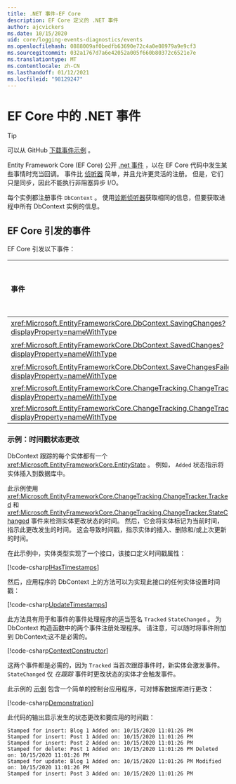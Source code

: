 ```yaml
---
title: .NET 事件-EF Core
description: EF Core 定义的 .NET 事件
author: ajcvickers
ms.date: 10/15/2020
uid: core/logging-events-diagnostics/events
ms.openlocfilehash: 0888009af0bedfb63690e72c4a0e08979a9e9cf3
ms.sourcegitcommit: 032a1767d7a6e42052a005f660b80372c6521e7e
ms.translationtype: MT
ms.contentlocale: zh-CN
ms.lasthandoff: 01/12/2021
ms.locfileid: "98129247"
---
```

# <a name="net-events-in-ef-core"></a>EF Core 中的 .NET 事件

> [!TIP]
> 可以从 GitHub [下载事件示例](https://github.com/dotnet/EntityFramework.Docs/tree/master/samples/core/Miscellaneous/Events) 。

Entity Framework Core (EF Core) 公开 [.net 事件](/dotnet/standard/events/) ，以在 EF Core 代码中发生某些事情时充当回调。 事件比 [侦听器](xref:core/logging-events-diagnostics/interceptors) 简单，并且允许更灵活的注册。 但是，它们只是同步，因此不能执行非阻塞异步 I/O。

每个实例都注册事件 `DbContext` 。 使用[诊断侦听器](xref:core/logging-events-diagnostics/diagnostic-listeners)获取相同的信息，但要获取进程中所有 DbContext 实例的信息。

## <a name="events-raised-by-ef-core"></a>EF Core 引发的事件

EF Core 引发以下事件：

| 事件 | 引入的版本 | 引发时间
|:------|--------------------|-------
| <xref:Microsoft.EntityFrameworkCore.DbContext.SavingChanges?displayProperty=nameWithType> | 5.0 | 在或的开头 <xref:Microsoft.EntityFrameworkCore.DbContext.SaveChanges%2A><xref:Microsoft.EntityFrameworkCore.DbContext.SaveChangesAsync%2A>
| <xref:Microsoft.EntityFrameworkCore.DbContext.SavedChanges?displayProperty=nameWithType> | 5.0 | 在成功 <xref:Microsoft.EntityFrameworkCore.DbContext.SaveChanges%2A> 或 <xref:Microsoft.EntityFrameworkCore.DbContext.SaveChangesAsync%2A>
| <xref:Microsoft.EntityFrameworkCore.DbContext.SaveChangesFailed?displayProperty=nameWithType> | 5.0 | 在失败 <xref:Microsoft.EntityFrameworkCore.DbContext.SaveChanges%2A> 或 <xref:Microsoft.EntityFrameworkCore.DbContext.SaveChangesAsync%2A>
| <xref:Microsoft.EntityFrameworkCore.ChangeTracking.ChangeTracker.Tracked?displayProperty=nameWithType> | 2.1 | 当上下文跟踪实体时
| <xref:Microsoft.EntityFrameworkCore.ChangeTracking.ChangeTracker.StateChanged?displayProperty=nameWithType> | 2.1 | 当跟踪的实体更改其状态时

### <a name="example-timestamp-state-changes"></a>示例：时间戳状态更改

DbContext 跟踪的每个实体都有一个 <xref:Microsoft.EntityFrameworkCore.EntityState> 。 例如， `Added` 状态指示将实体插入到数据库中。

此示例使用 <xref:Microsoft.EntityFrameworkCore.ChangeTracking.ChangeTracker.Tracked> 和 <xref:Microsoft.EntityFrameworkCore.ChangeTracking.ChangeTracker.StateChanged> 事件来检测实体更改状态的时间。 然后，它会将实体标记为当前时间，指示此更改发生的时间。 这会导致时间戳，指示实体的插入、删除和/或上次更新的时间。

在此示例中，实体类型实现了一个接口，该接口定义时间戳属性：

<!--
public interface IHasTimestamps
{
    DateTime? Added { get; set; }
    DateTime? Deleted { get; set; }
    DateTime? Modified { get; set; }
}
-->
[!code-csharp[IHasTimestamps](../../../samples/core/Miscellaneous/Events/Program.cs?name=IHasTimestamps)]

然后，应用程序的 DbContext 上的方法可以为实现此接口的任何实体设置时间戳：

<!--
    private static void UpdateTimestamps(object sender, EntityEntryEventArgs e)
    {
        if (e.Entry.Entity is IHasTimestamps entityWithTimestamps)
        {
            switch (e.Entry.State)
            {
                case EntityState.Deleted:
                    entityWithTimestamps.Deleted = DateTime.UtcNow;
                    Console.WriteLine($"Stamped for delete: {e.Entry.Entity}");
                    break;
                case EntityState.Modified:
                    entityWithTimestamps.Modified = DateTime.UtcNow;
                    Console.WriteLine($"Stamped for update: {e.Entry.Entity}");
                    break;
                case EntityState.Added:
                    entityWithTimestamps.Added = DateTime.UtcNow;
                    Console.WriteLine($"Stamped for insert: {e.Entry.Entity}");
                    break;
            }
        }
    }
-->
[!code-csharp[UpdateTimestamps](../../../samples/core/Miscellaneous/Events/Program.cs?name=UpdateTimestamps)]

此方法具有用于和事件的事件处理程序的适当签名 `Tracked` `StateChanged` 。 为 DbContext 构造函数中的两个事件注册处理程序。 请注意，可以随时将事件附加到 DbContext;这不是必需的。

<!--
    public BlogsContext()
    {
        ChangeTracker.StateChanged += UpdateTimestamps;
        ChangeTracker.Tracked += UpdateTimestamps;
    }
-->
[!code-csharp[ContextConstructor](../../../samples/core/Miscellaneous/Events/Program.cs?name=ContextConstructor)]

这两个事件都是必需的，因为 `Tracked` 当首次跟踪事件时，新实体会激发事件。 `StateChanged` 仅 _在跟踪_ 事件时更改状态的实体才会触发事件。

此示例的 [示例](https://github.com/dotnet/EntityFramework.Docs/tree/master/samples/core/Miscellaneous/Events) 包含一个简单的控制台应用程序，可对博客数据库进行更改：

<!--
        using (var context = new BlogsContext())
        {
            context.Database.EnsureDeleted();
            context.Database.EnsureCreated();

            context.Add(
                new Blog
                {
                    Id = 1,
                    Name = "EF Blog",
                    Posts =
                    {
                        new Post { Id = 1, Title = "EF Core 3.1!" },
                        new Post { Id = 2, Title = "EF Core 5.0!" }
                    }
                });

            context.SaveChanges();
        }

        using (var context = new BlogsContext())
        {
            var blog = context.Blogs.Include(e => e.Posts).Single();

            blog.Name = "EF Core Blog";
            context.Remove(blog.Posts.First());
            blog.Posts.Add(new Post { Id = 3, Title = "EF Core 6.0!" });

            context.SaveChanges();
        }
-->
[!code-csharp[Demonstration](../../../samples/core/Miscellaneous/Events/Program.cs?name=Demonstration)]

此代码的输出显示发生的状态更改和要应用的时间戳：

```output
Stamped for insert: Blog 1 Added on: 10/15/2020 11:01:26 PM
Stamped for insert: Post 1 Added on: 10/15/2020 11:01:26 PM
Stamped for insert: Post 2 Added on: 10/15/2020 11:01:26 PM
Stamped for delete: Post 1 Added on: 10/15/2020 11:01:26 PM Deleted on: 10/15/2020 11:01:26 PM
Stamped for update: Blog 1 Added on: 10/15/2020 11:01:26 PM Modified on: 10/15/2020 11:01:26 PM
Stamped for insert: Post 3 Added on: 10/15/2020 11:01:26 PM
```
